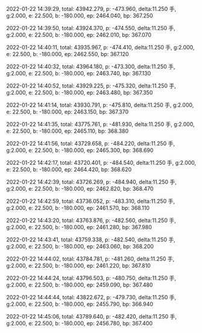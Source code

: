 2022-01-22 14:39:29, total: 43942.279, p: -473.960, delta:11.250 手, g:2.000, e: 22.500, b: -180.000, ep: 2464.040, bp: 367.250

2022-01-22 14:39:50, total: 43924.370, p: -474.550, delta:11.250 手, g:2.000, e: 22.500, b: -180.000, ep: 2462.010, bp: 367.070

2022-01-22 14:40:11, total: 43935.967, p: -474.410, delta:11.250 手, g:2.000, e: 22.500, b: -180.000, ep: 2462.550, bp: 367.120

2022-01-22 14:40:32, total: 43964.180, p: -473.300, delta:11.250 手, g:2.000, e: 22.500, b: -180.000, ep: 2463.740, bp: 367.130

2022-01-22 14:40:52, total: 43929.225, p: -475.320, delta:11.250 手, g:2.000, e: 22.500, b: -180.000, ep: 2463.480, bp: 367.350

2022-01-22 14:41:14, total: 43930.791, p: -475.810, delta:11.250 手, g:2.000, e: 22.500, b: -180.000, ep: 2463.150, bp: 367.370

2022-01-22 14:41:35, total: 43775.761, p: -481.930, delta:11.250 手, g:2.000, e: 22.500, b: -180.000, ep: 2465.110, bp: 368.380

2022-01-22 14:41:56, total: 43729.658, p: -484.220, delta:11.250 手, g:2.000, e: 22.500, b: -180.000, ep: 2465.300, bp: 368.690

2022-01-22 14:42:17, total: 43720.401, p: -484.540, delta:11.250 手, g:2.000, e: 22.500, b: -180.000, ep: 2464.420, bp: 368.620

2022-01-22 14:42:39, total: 43726.269, p: -484.940, delta:11.250 手, g:2.000, e: 22.500, b: -180.000, ep: 2462.820, bp: 368.470

2022-01-22 14:42:59, total: 43736.052, p: -483.310, delta:11.250 手, g:2.000, e: 22.500, b: -180.000, ep: 2461.570, bp: 368.110

2022-01-22 14:43:20, total: 43763.876, p: -482.560, delta:11.250 手, g:2.000, e: 22.500, b: -180.000, ep: 2461.280, bp: 367.980

2022-01-22 14:43:41, total: 43759.338, p: -482.540, delta:11.250 手, g:2.000, e: 22.500, b: -180.000, ep: 2463.060, bp: 368.200

2022-01-22 14:44:02, total: 43784.781, p: -481.260, delta:11.250 手, g:2.000, e: 22.500, b: -180.000, ep: 2461.220, bp: 367.810

2022-01-22 14:44:24, total: 43796.503, p: -480.750, delta:11.250 手, g:2.000, e: 22.500, b: -180.000, ep: 2459.090, bp: 367.480

2022-01-22 14:44:44, total: 43822.672, p: -479.730, delta:11.250 手, g:2.000, e: 22.500, b: -180.000, ep: 2455.790, bp: 366.940

2022-01-22 14:45:06, total: 43789.640, p: -482.420, delta:11.250 手, g:2.000, e: 22.500, b: -180.000, ep: 2456.780, bp: 367.400